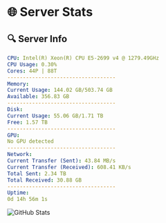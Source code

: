 # 🌐 Server Stats
## 🔍 Server Info
```yaml
CPU: Intel(R) Xeon(R) CPU E5-2699 v4 @ 1279.49GHz
CPU Usage: 0.30%
Cores: 44P | 88T
-----------------------------------
Memory:
Current Usage: 144.02 GB/503.74 GB
Available: 356.83 GB
-----------------------------------
Disk:
Current Usage: 55.06 GB/1.71 TB
Free: 1.57 TB
-----------------------------------
GPU:
No GPU detected
-----------------------------------
Network:
Current Transfer (Sent): 43.84 MB/s
Current Transfer (Received): 608.41 KB/s
Total Sent: 2.34 TB
Total Received: 30.88 GB
-----------------------------------
Uptime:
0d 14h 56m 1s
```
![GitHub Stats](https://img.shields.io/badge/Updated-2025-03-08_12:18:50-blue)